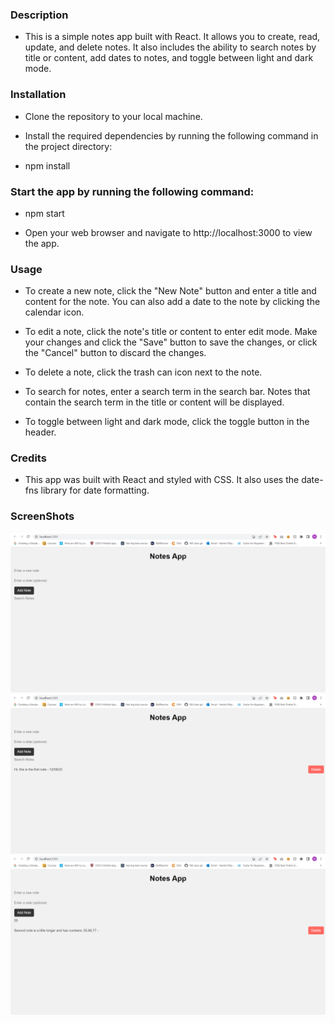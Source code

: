 ### Description
- This is a simple notes app built with React. It allows you to create, read, update, and delete notes. It also includes the ability to search notes by title or content, add dates to notes, and toggle between light and dark mode.

### Installation
- Clone the repository to your local machine.
- Install the required dependencies by running the following command in the project directory:

- npm install

### Start the app by running the following command:

- npm start

- Open your web browser and navigate to http://localhost:3000 to view the app.

###  Usage
- To create a new note, click the "New Note" button and enter a title and content for the note. You can also add a date to the note by clicking the calendar icon.

- To edit a note, click the note's title or content to enter edit mode. Make your changes and click the "Save" button to save the changes, or click the "Cancel" button to discard the changes.

- To delete a note, click the trash can icon next to the note.

- To search for notes, enter a search term in the search bar. Notes that contain the search term in the title or content will be displayed.

- To toggle between light and dark mode, click the toggle button in the header.

### Credits
- This app was built with React and styled with CSS. It also uses the date-fns library for date formatting.

### ScreenShots
![Notes App](images/s1.png "Notes App")
![Adding a note](images/s2.png "Adding a note")
![Searching a note](images/s3.png "Searching a note")